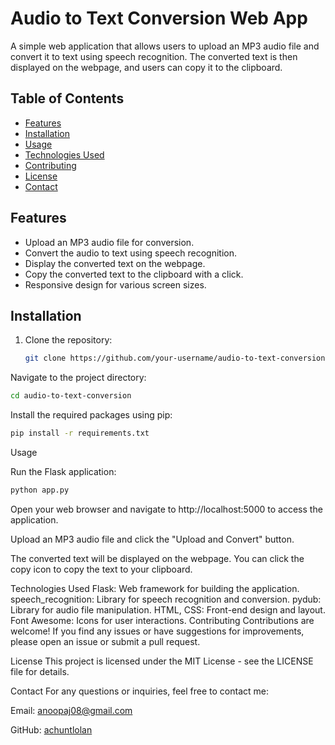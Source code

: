 # Audio to Text Conversion Web App

A simple web application that allows users to upload an MP3 audio file and convert it to text using speech recognition. The converted text is then displayed on the webpage, and users can copy it to the clipboard.

## Table of Contents

- [Features](#features)
- [Installation](#installation)
- [Usage](#usage)
- [Technologies Used](#technologies-used)
- [Contributing](#contributing)
- [License](#license)
- [Contact](#contact)

## Features

- Upload an MP3 audio file for conversion.
- Convert the audio to text using speech recognition.
- Display the converted text on the webpage.
- Copy the converted text to the clipboard with a click.
- Responsive design for various screen sizes.

## Installation
1. Clone the repository:
   ```bash
   git clone https://github.com/your-username/audio-to-text-conversion.git
   ```
Navigate to the project directory:
   
   ```bash
   cd audio-to-text-conversion
```
Install the required packages using pip:

   ```bash
   pip install -r requirements.txt
```
Usage

Run the Flask application:

   ```bash
   python app.py
```
Open your web browser and navigate to http://localhost:5000 to access the application.

Upload an MP3 audio file and click the "Upload and Convert" button.

The converted text will be displayed on the webpage. You can click the copy icon to copy the text to your clipboard.

Technologies Used
Flask: Web framework for building the application.
speech_recognition: Library for speech recognition and conversion.
pydub: Library for audio file manipulation.
HTML, CSS: Front-end design and layout.
Font Awesome: Icons for user interactions.
Contributing
Contributions are welcome! If you find any issues or have suggestions for improvements, please open an issue or submit a pull request.

License
This project is licensed under the MIT License - see the LICENSE file for details.

Contact
For any questions or inquiries, feel free to contact me:

Email: anoopaj08@gmail.com

GitHub: [achuntlolan](https://github.com/achuntelolan)
